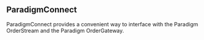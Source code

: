## ParadigmConnect

ParadigmConnect provides a convenient way to interface with the Paradigm OrderStream and the Paradigm OrderGateway.
